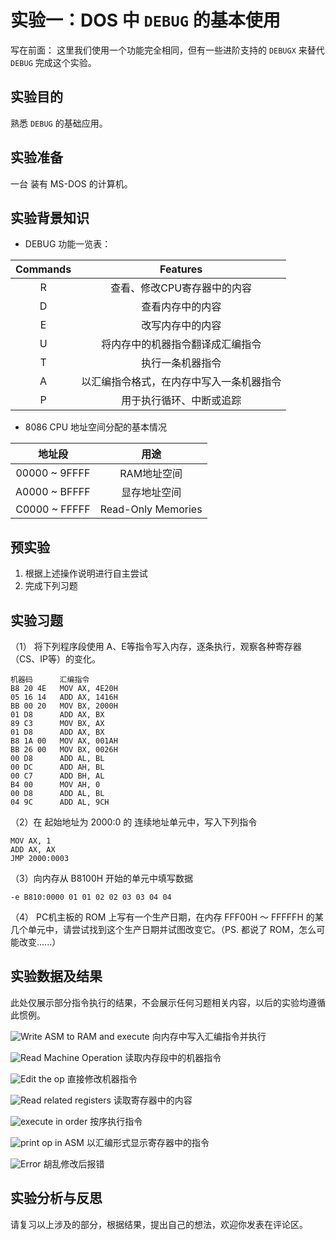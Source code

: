 # 实验一：DOS 中 ```DEBUG``` 的基本使用

写在前面： 这里我们使用一个功能完全相同，但有一些进阶支持的 ```DEBUGX``` 来替代 ```DEBUG``` 完成这个实验。

## 实验目的

熟悉 ```DEBUG``` 的基础应用。

## 实验准备

一台 装有 MS-DOS 的计算机。

## 实验背景知识

- DEBUG 功能一览表：

| Commands | Features |
| :----------: | :------: |
| R | 查看、修改CPU寄存器中的内容 |
| D | 查看内存中的内容 |
| E | 改写内存中的内容 |
| U | 将内存中的机器指令翻译成汇编指令 |
| T | 执行一条机器指令 |
| A | 以汇编指令格式，在内存中写入一条机器指令 |
| P | 用于执行循环、中断或追踪 |

- 8086 CPU 地址空间分配的基本情况

| 地址段 | 用途 |
| :---: | :---: |
| 00000 ~ 9FFFF | RAM地址空间 |
| A0000 ~ BFFFF | 显存地址空间 |
| C0000 ~ FFFFF | Read-Only Memories |

## 预实验

1. 根据上述操作说明进行自主尝试
2. 完成下列习题

## 实验习题

（1） 将下列程序段使用 A、E等指令写入内存，逐条执行，观察各种寄存器（CS、IP等）的变化。

```
机器码      汇编指令
B8 20 4E   MOV AX, 4E20H
05 16 14   ADD AX, 1416H
BB 00 20   MOV BX, 2000H
01 D8      ADD AX, BX
89 C3      MOV BX, AX
01 D8      ADD AX, BX
B8 1A 00   MOV AX, 001AH
BB 26 00   MOV BX, 0026H
00 D8      ADD AL, BL
00 DC      ADD AH, BL
00 C7      ADD BH, AL
B4 00      MOV AH, 0
00 D8      ADD AL, BL
04 9C      ADD AL, 9CH
```

（2）在 起始地址为 2000:0 的 连续地址单元中，写入下列指令

```
MOV AX, 1
ADD AX, AX
JMP 2000:0003
```

（3）向内存从 B8100H 开始的单元中填写数据

```
-e B810:0000 01 01 02 02 03 03 04 04
```

（4） PC机主板的 ROM 上写有一个生产日期，在内存 FFF00H ～ FFFFFH 的某几个单元中，请尝试找到这个生产日期并试图改变它。（PS. 都说了 ROM，怎么可能改变......）

## 实验数据及结果

此处仅展示部分指令执行的结果，不会展示任何习题相关内容，以后的实验均遵循此惯例。

![Write ASM to RAM and execute](../assets/exps/exp1/debugexp1-at.png)
向内存中写入汇编指令并执行

![Read Machine Operation](../assets/exps/exp1/debugexp1-d.png)
读取内存段中的机器指令

![Edit the op](../assets/exps/exp1/debugexp1-ed.png)
直接修改机器指令

![Read related registers](../assets/exps/exp1/debugexp1-r.png)
读取寄存器中的内容

![execute in order](../assets/exps/exp1/debugexp1-t.png)
按序执行指令

![print op in ASM](../assets/exps/exp1/debugexp1-ut.png)
以汇编形式显示寄存器中的指令

![Error](../assets/exps/exp1/debugexp1-error.png)
胡乱修改后报错

## 实验分析与反思

请复习以上涉及的部分，根据结果，提出自己的想法，欢迎你发表在评论区。


